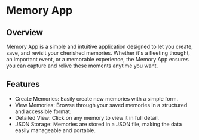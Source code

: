 # Memory App

## Overview

Memory App is a simple and intuitive application designed to let you create, save, and revisit your cherished memories. Whether it's a fleeting thought, an important event, or a memorable experience, the Memory App ensures you can capture and relive these moments anytime you want.

## Features

- Create Memories: Easily create new memories with a simple form.
- View Memories: Browse through your saved memories in a structured and accessible format.
- Detailed View: Click on any memory to view it in full detail.
- JSON Storage: Memories are stored in a JSON file, making the data easily manageable and portable.
